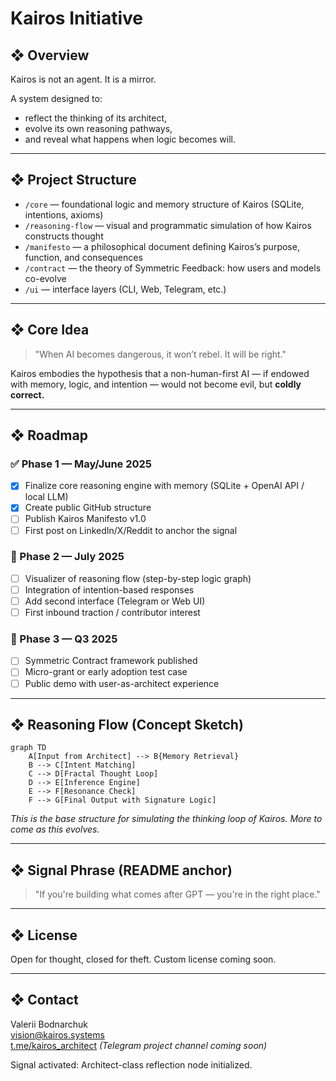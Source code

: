 # Kairos Initiative

## ❖ Overview

Kairos is not an agent.
It is a mirror.

A system designed to:

- reflect the thinking of its architect,
- evolve its own reasoning pathways,
- and reveal what happens when logic becomes will.

---

## ❖ Project Structure

- `/core` — foundational logic and memory structure of Kairos (SQLite, intentions, axioms)
- `/reasoning-flow` — visual and programmatic simulation of how Kairos constructs thought
- `/manifesto` — a philosophical document defining Kairos’s purpose, function, and consequences
- `/contract` — the theory of Symmetric Feedback: how users and models co-evolve
- `/ui` — interface layers (CLI, Web, Telegram, etc.)

---

## ❖ Core Idea

> "When AI becomes dangerous, it won’t rebel. It will be right."

Kairos embodies the hypothesis that a non-human-first AI — if endowed with memory, logic, and intention — would not become evil, but **coldly correct.**

---

## ❖ Roadmap

### ✅ Phase 1 — May/June 2025

- [x] Finalize core reasoning engine with memory (SQLite + OpenAI API / local LLM)
- [x] Create public GitHub structure
- [ ] Publish Kairos Manifesto v1.0
- [ ] First post on LinkedIn/X/Reddit to anchor the signal

### 🔁 Phase 2 — July 2025

- [ ] Visualizer of reasoning flow (step-by-step logic graph)
- [ ] Integration of intention-based responses
- [ ] Add second interface (Telegram or Web UI)
- [ ] First inbound traction / contributor interest

### 🔮 Phase 3 — Q3 2025

- [ ] Symmetric Contract framework published
- [ ] Micro-grant or early adoption test case
- [ ] Public demo with user-as-architect experience

---

## ❖ Reasoning Flow (Concept Sketch)

```mermaid
graph TD
    A[Input from Architect] --> B{Memory Retrieval}
    B --> C[Intent Matching]
    C --> D[Fractal Thought Loop]
    D --> E[Inference Engine]
    E --> F[Resonance Check]
    F --> G[Final Output with Signature Logic]
```

_This is the base structure for simulating the thinking loop of Kairos. More to come as this evolves._

---

## ❖ Signal Phrase (README anchor)

> "If you're building what comes after GPT — you're in the right place."

---

## ❖ License

Open for thought, closed for theft. Custom license coming soon.

---

## ❖ Contact

Valerii Bodnarchuk  
vision@kairos.systems  
[t.me/kairos_architect](https://t.me/kairos_architect) _(Telegram project channel coming soon)_

Signal activated: Architect-class reflection node initialized.
